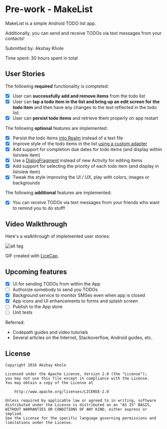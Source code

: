 # Pre-work - MakeList

MakeList is a simple Android TODO list app.

Additionally, you can send and receive TODOs via text messages from your contacts!

Submitted by: Akshay Khole

Time spent: 30 hours spent in total

## User Stories

The following **required** functionality is completed:

* [x] User can **successfully add and remove items** from the todo list
* [x] User can **tap a todo item in the list and bring up an edit screen for the todo item** and
then have any changes to the text reflected in the todo list.
* [x] User can **persist todo items** and retrieve them properly on app restart

The following **optional** features are implemented:

* [x] Persist the todo items [into Realm](https://realm.io/docs/java/latest/) instead of a text file
* [x] Improve style of the todo items in the list [using a custom adapter](http://guides.codepath.com/android/Using-an-ArrayAdapter-with-ListView)
* [x] Add support for completion due dates for todo items (and display within listview item)
* [x] Use a [DialogFragment](http://guides.codepath.com/android/Using-DialogFragment) instead of
      new Activity for editing items
* [x] Add support for selecting the priority of each todo item (and display in listview item)
* [x] Tweak the style improving the UI / UX, play with colors, images or backgrounds

The following **additional** features are implemented:

* [x] You can receive TODOs via text messages from your friends who want to remind you to do stuff!

## Video Walkthrough

Here's a walkthrough of implemented user stories:

![alt tag](http://imgur.com/a/tLk9S)

GIF created with [LiceCap](http://www.cockos.com/licecap/).

## Upcoming features

* [x] UI for sending TODOs from within the App
* [ ] Authorize somebody to send you TODOs
* [x] Background service to monitor SMSes even when app is closed
* [x] App icons and UI enhancements to forms and splash screen
* [ ] Publish to the App store
* [ ] Unit tests

Referred:

* Codepath guides and video tutorials
* Several articles on the Internet, Stackoverflow, Android guides, etc.

## License

    Copyright 2016 Akshay Khole

    Licensed under the Apache License, Version 2.0 (the "License");
    you may not use this file except in compliance with the License.
    You may obtain a copy of the License at

        http://www.apache.org/licenses/LICENSE-2.0

    Unless required by applicable law or agreed to in writing, software
    distributed under the License is distributed on an "AS IS" BASIS,
    WITHOUT WARRANTIES OR CONDITIONS OF ANY KIND, either express or implied.
    See the License for the specific language governing permissions and
    limitations under the License.
